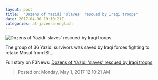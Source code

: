 ```yaml
---
layout: post
title:  "Dozens of Yazidi 'slaves' rescued by Iraqi troops"
date: 2017-04-30 19:10:21Z
categories: al-jazeera-english
---
```


![Dozens of Yazidi 'slaves' rescued by Iraqi troops](http://www.aljazeera.com/mritems/Images/2017/4/25/0bbe76188de44ab290fb12b75b5d99b7_18.jpg)

The group of 36 Yazidi survivors was saved by Iraqi forces fighting to retake Mosul from ISIL.


Full story on F3News: [Dozens of Yazidi 'slaves' rescued by Iraqi troops](http://www.f3nws.com/n/tneCWH)

> Posted on: Monday, May 1, 2017 12:10:21 AM
